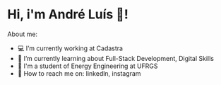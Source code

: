 <h1>
Hi, i'm André Luís 👋! 
</h1>

About me:
- 💻 I’m currently working at Cadastra
- 📝 I’m currently learning about Full-Stack Development, Digital Skills
- 🚀 I'm a student of Energy Engineering at UFRGS 
- 👯 How to reach me on: linkedln, instagram

